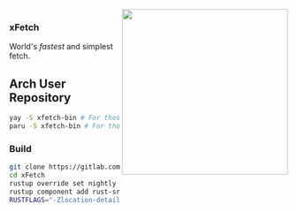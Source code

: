 <img src="https://gitlab.com/XDRwastaken/img/-/raw/main/xFetch.jpg" align="right" width="300">

### xFetch

World's _fastest_ and simplest fetch.

## Arch User Repository

```sh
yay -S xfetch-bin # For those utilizing yay as their AUR helper.
paru -S xfetch-bin # For those utilizing paru as their AUR helper.
```

### Build

```sh
git clone https://gitlab.com/XDRwastaken/xFetch.git
cd xFetch
rustup override set nightly
rustup component add rust-src --toolchain nightly-x86_64-unknown-linux-gnu
RUSTFLAGS="-Zlocation-detail=none" cargo build --target x86_64-unknown-linux-gnu --profile release -Z build-std=std,panic_abort -Z build-std-features=panic_immediate_abort
```